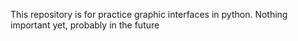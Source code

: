 This repository is for practice graphic interfaces in python.
Nothing important yet, probably in the future
